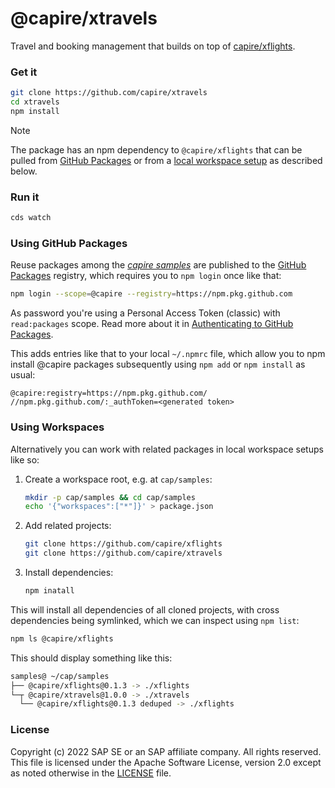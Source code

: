 # @capire/xtravels

Travel and booking management that builds on top of [capire/xflights](https://github.com/capire/xflights).

### Get it

```sh
git clone https://github.com/capire/xtravels
cd xtravels
npm install
```

> [!note]
> The package has an npm dependency to `@capire/xflights` that can be pulled from [GitHub Packages](#using-github-packages) or from a [local workspace setup](#using-workspaces) as described below.



### Run it

```sh
cds watch
```



### Using GitHub Packages

Reuse packages among the *[capire samples](https://github.com/capire)* are published to the [GitHub Packages](https://docs.github.com/packages) registry, which requires you to `npm login` once like that:

  ```sh
npm login --scope=@capire --registry=https://npm.pkg.github.com
  ```

As password you're using a Personal Access Token (classic) with `read:packages` scope.
Read more about it in [Authenticating to GitHub Packages](https://docs.github.com/en/packages/working-with-a-github-packages-registry/working-with-the-npm-registry#authenticating-to-github-packages).

This adds entries like that to your local `~/.npmrc` file, which allow you to npm install @capire packages subsequently using `npm add` or `npm install` as usual:

```properties
@capire:registry=https://npm.pkg.github.com/
//npm.pkg.github.com/:_authToken=<generated token>
```



### Using Workspaces

Alternatively you can work with related packages in local workspace setups like so:

1. Create a workspace root, e.g. at `cap/samples`:
   ```sh
   mkdir -p cap/samples && cd cap/samples
   echo '{"workspaces":["*"]}' > package.json
   ```

2. Add related projects:
   ```sh
   git clone https://github.com/capire/xflights
   git clone https://github.com/capire/xtravels
   ```

3. Install dependencies:
   ```sh
   npm inatall
   ```

This will install all dependencies of all cloned projects, with cross dependencies being symlinked, which we can inspect using `npm list`:

```sh
npm ls @capire/xflights
```

This should display something like this:

```sh
samples@ ~/cap/samples
├── @capire/xflights@0.1.3 -> ./xflights
└─┬ @capire/xtravels@1.0.0 -> ./xtravels
  └── @capire/xflights@0.1.3 deduped -> ./xflights
```






### License

Copyright (c) 2022 SAP SE or an SAP affiliate company. All rights reserved. This file is licensed under the Apache Software License, version 2.0 except as noted otherwise in the [LICENSE](LICENSE) file.
